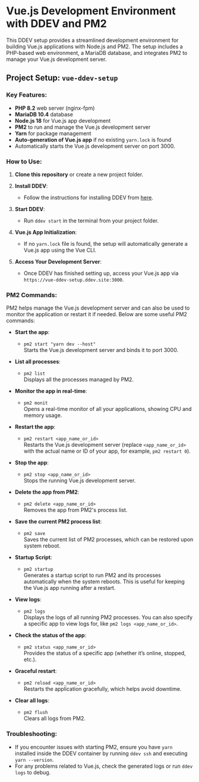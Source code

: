 # Vue.js Development Environment with DDEV and PM2

This DDEV setup provides a streamlined development environment for building Vue.js applications with Node.js and PM2. The setup includes a PHP-based web environment, a MariaDB database, and integrates PM2 to manage your Vue.js development server.

## Project Setup: `vue-ddev-setup`

### Key Features:
- **PHP 8.2** web server (nginx-fpm)
- **MariaDB 10.4** database
- **Node.js 18** for Vue.js app development
- **PM2** to run and manage the Vue.js development server
- **Yarn** for package management
- **Auto-generation of Vue.js app** if no existing `yarn.lock` is found
- Automatically starts the Vue.js development server on port 3000.

### How to Use:

1. **Clone this repository** or create a new project folder.
   
2. **Install DDEV**:
   - Follow the instructions for installing DDEV from [here](https://ddev.readthedocs.io/en/stable/#installation).
   
3. **Start DDEV**:
   - Run `ddev start` in the terminal from your project folder.

4. **Vue.js App Initialization**:
   - If no `yarn.lock` file is found, the setup will automatically generate a Vue.js app using the Vue CLI.

5. **Access Your Development Server**:
   - Once DDEV has finished setting up, access your Vue.js app via `https://vue-ddev-setup.ddev.site:3000`.

### PM2 Commands:

PM2 helps manage the Vue.js development server and can also be used to monitor the application or restart it if needed. Below are some useful PM2 commands:

- **Start the app**:
  - `pm2 start "yarn dev --host"`  
    Starts the Vue.js development server and binds it to port 3000.

- **List all processes**:
  - `pm2 list`  
    Displays all the processes managed by PM2.

- **Monitor the app in real-time**:
  - `pm2 monit`  
    Opens a real-time monitor of all your applications, showing CPU and memory usage.

- **Restart the app**:
  - `pm2 restart <app_name_or_id>`  
    Restarts the Vue.js development server (replace `<app_name_or_id>` with the actual name or ID of your app, for example, `pm2 restart 0`).

- **Stop the app**:
  - `pm2 stop <app_name_or_id>`  
    Stops the running Vue.js development server.

- **Delete the app from PM2**:
  - `pm2 delete <app_name_or_id>`  
    Removes the app from PM2's process list.

- **Save the current PM2 process list**:
  - `pm2 save`  
    Saves the current list of PM2 processes, which can be restored upon system reboot.

- **Startup Script**:
  - `pm2 startup`  
    Generates a startup script to run PM2 and its processes automatically when the system reboots. This is useful for keeping the Vue.js app running after a restart.

- **View logs**:
  - `pm2 logs`  
    Displays the logs of all running PM2 processes. You can also specify a specific app to view logs for, like `pm2 logs <app_name_or_id>`.

- **Check the status of the app**:
  - `pm2 status <app_name_or_id>`  
    Provides the status of a specific app (whether it’s online, stopped, etc.).

- **Graceful restart**:
  - `pm2 reload <app_name_or_id>`  
    Restarts the application gracefully, which helps avoid downtime.

- **Clear all logs**:
  - `pm2 flush`  
    Clears all logs from PM2.

### Troubleshooting:

- If you encounter issues with starting PM2, ensure you have `yarn` installed inside the DDEV container by running `ddev ssh` and executing `yarn --version`.
- For any problems related to Vue.js, check the generated logs or run `ddev logs` to debug.
